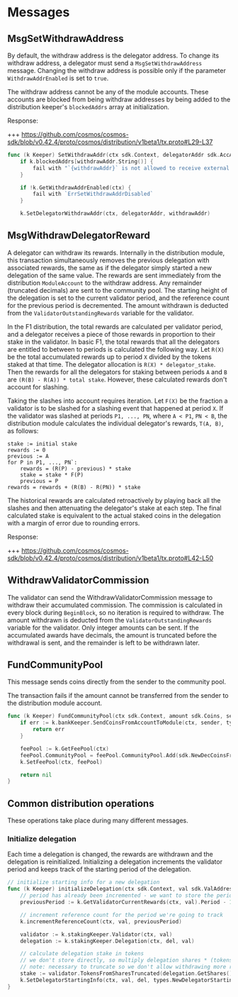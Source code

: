 <!--
order: 4
-->

# Messages

## MsgSetWithdrawAddress

By default, the withdraw address is the delegator address. To change its
withdraw address, a delegator must send a `MsgSetWithdrawAddress` message.
Changing the withdraw address is possible only if the parameter
`WithdrawAddrEnabled` is set to `true`.

The withdraw address cannot be any of the module accounts. These accounts are
blocked from being withdraw addresses by being added to the distribution
keeper's `blockedAddrs` array at initialization.

Response:

+++
https://github.com/cosmos/cosmos-sdk/blob/v0.42.4/proto/cosmos/distribution/v1beta1/tx.proto#L29-L37

```go
func (k Keeper) SetWithdrawAddr(ctx sdk.Context, delegatorAddr sdk.AccAddress, withdrawAddr sdk.AccAddress) error
	if k.blockedAddrs[withdrawAddr.String()] {
		fail with "`{withdrawAddr}` is not allowed to receive external funds"
	}

	if !k.GetWithdrawAddrEnabled(ctx) {
		fail with `ErrSetWithdrawAddrDisabled`
	}

	k.SetDelegatorWithdrawAddr(ctx, delegatorAddr, withdrawAddr)
```

## MsgWithdrawDelegatorReward

A delegator can withdraw its rewards. Internally in the distribution module,
this transaction simultaneously removes the previous delegation with associated
rewards, the same as if the delegator simply started a new delegation of the
same value. The rewards are sent immediately from the distribution
`ModuleAccount` to the withdraw address. Any remainder (truncated decimals) are
sent to the community pool. The starting height of the delegation is set to the
current validator period, and the reference count for the previous period is
decremented. The amount withdrawn is deducted from the
`ValidatorOutstandingRewards` variable for the validator.

In the F1 distribution, the total rewards are calculated per validator period,
and a delegator receives a piece of those rewards in proportion to their stake
in the validator. In basic F1, the total rewards that all the delegators are
entitled to between to periods is calculated the following way. Let `R(X)` be
the total accumulated rewards up to period `X` divided by the tokens staked at
that time. The delegator allocation is `R(X) * delegator_stake`. Then the
rewards for all the delegators for staking between periods `A` and `B` are
`(R(B) - R(A)) * total stake`. However, these calculated rewards don't account
for slashing.

Taking the slashes into account requires iteration. Let `F(X)` be the fraction a
validator is to be slashed for a slashing event that happened at period `X`. If
the validator was slashed at periods `P1, ..., PN`, where `A < P1`, `PN < B`,
the distribution module calculates the individual delegator's rewards,
`T(A, B)`, as follows:

```
stake := initial stake
rewards := 0
previous := A
for P in P1, ..., PN`:
    rewards = (R(P) - previous) * stake
    stake = stake * F(P)
    previous = P
rewards = rewards + (R(B) - R(PN)) * stake
```

The historical rewards are calculated retroactively by playing back all the
slashes and then attenuating the delegator's stake at each step. The final
calculated stake is equivalent to the actual staked coins in the delegation with
a margin of error due to rounding errors.

Response:

+++
https://github.com/cosmos/cosmos-sdk/blob/v0.42.4/proto/cosmos/distribution/v1beta1/tx.proto#L42-L50

## WithdrawValidatorCommission

The validator can send the WithdrawValidatorCommission message to withdraw their
accumulated commission. The commission is calculated in every block during
`BeginBlock`, so no iteration is required to withdraw. The amount withdrawn is
deducted from the `ValidatorOutstandingRewards` variable for the validator. Only
integer amounts can be sent. If the accumulated awards have decimals, the amount
is truncated before the withdrawal is sent, and the remainder is left to be
withdrawn later.

## FundCommunityPool

This message sends coins directly from the sender to the community pool.

The transaction fails if the amount cannot be transferred from the sender to the
distribution module account.

```go
func (k Keeper) FundCommunityPool(ctx sdk.Context, amount sdk.Coins, sender sdk.AccAddress) error {
    if err := k.bankKeeper.SendCoinsFromAccountToModule(ctx, sender, types.ModuleName, amount); err != nil {
        return err
    }

	feePool := k.GetFeePool(ctx)
	feePool.CommunityPool = feePool.CommunityPool.Add(sdk.NewDecCoinsFromCoins(amount...)...)
	k.SetFeePool(ctx, feePool)

	return nil
}
```

## Common distribution operations

These operations take place during many different messages.

### Initialize delegation

Each time a delegation is changed, the rewards are withdrawn and the delegation
is reinitialized. Initializing a delegation increments the validator period and
keeps track of the starting period of the delegation.

```go
// initialize starting info for a new delegation
func (k Keeper) initializeDelegation(ctx sdk.Context, val sdk.ValAddress, del sdk.AccAddress) {
    // period has already been incremented - we want to store the period ended by this delegation action
    previousPeriod := k.GetValidatorCurrentRewards(ctx, val).Period - 1

	// increment reference count for the period we're going to track
	k.incrementReferenceCount(ctx, val, previousPeriod)

	validator := k.stakingKeeper.Validator(ctx, val)
	delegation := k.stakingKeeper.Delegation(ctx, del, val)

	// calculate delegation stake in tokens
	// we don't store directly, so multiply delegation shares * (tokens per share)
	// note: necessary to truncate so we don't allow withdrawing more rewards than owed
	stake := validator.TokensFromSharesTruncated(delegation.GetShares())
	k.SetDelegatorStartingInfo(ctx, val, del, types.NewDelegatorStartingInfo(previousPeriod, stake, uint64(ctx.BlockHeight())))
}
```
